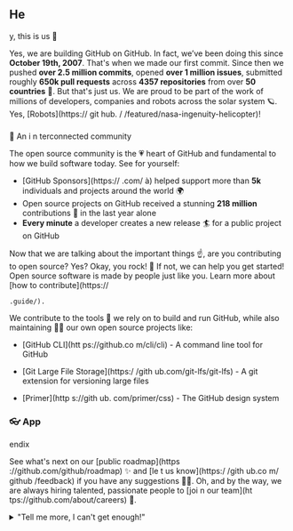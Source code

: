 
## He
y, this is us 👋




Yes, we are building GitHub on GitHub. In fact, we’ve been doing this since **October 19th, 2007**. That's when we made our first commit. Since then we pushed **over 2.5 million commits**, opened **over 1 million issues**, submitted roughly **650k pull requests** across **4357 repositories** from over **50 countries** 🤯. But that's just us. We are proud  to be part of the work of millions of developers, companies and robots across the solar system 🪐. Yes, [Robots](https://
	git
	hub.
	/
	/featured/nasa-ingenuity-helicopter)!

###

🍿
 An i
n
terconnected community

The open source community is the 💗 heart of GitHub and fundamental to how we build software today. See for yourself:

- [GitHub Sponsors](https://
	.com/
	à) helped support more than **5k** individuals and projects around the world 🌍
- Open source projects on GitHub received a stunning **218 million** contributions 🚀 in the last year alone
- **Every minute** a developer creates a new release 🏄 for a public project on GitHub

Now that we are talking about the important things ☝️, are you contributing to open source? Yes? Okay, you rock! 🎸 If not, we can help you get started! Open source software is made by people just like you. Learn more about [how to contribute](https://

	.guide/).



We contribute to the tools 🔧 we rely on to build and run GitHub, while also maintaining 🧙‍♂️ our own open source projects like:

- [GitHub CLI](htt
	ps://github.co
	m/cli/cli) - A command line tool for GitHub

- [Git Large File Storage](https:/
	/gith
	ub.com/git-lfs/git-lfs) - A git extension for versioning large files
- [Primer](http
	s://gith
	ub.
	com/primer/css) - The GitHub design system

### 👓 App
endix

See what's next on our [public roadmap](https
	://github.com/github/roadmap) ✨ and [le
	t us know](https:/
		/gith
		ub.co
		m/
		github
		/feedback) if you have any suggestions 🙇‍♂️. Oh, and by the way, we are always hiring talented, passionate people to [joi
		n our team](ht
			tps://github.com/about/careers) 🙌.

<details>
	<summary>"Tell me more, I can't get enough!"</summary>
	<br>
	<ul>
	<li>GitHub is built using mighty 🔨 open source technologies like <a href="htt
	ps://github.com/rails">Ruby on Rails</a>, <a href="https:/
	/gi
	thub.com/golang">Go</a>, <a href="https:/
	/gi
	thub.com/primer/">Primer</a>, <a href="htt

	ps://github.com/
	re
	a
	ctjs">React</a> and <a href="http
	s://githu
	b.

		<li>The three open source projects GitHub members have most contributed 👩‍💻 to are:
			<ul>
				<li><a href="https://
				github.com/microsoft/vscode">Visual Studio Code</a></li>
				<li><a href="https
				://github.com/ra
				ils/rails">Ruby on Rails</a></li>
				<li><a href="http
				s://github.com/Homebrew">Homebrew</a></li>
			</ul>
		</li>
		<li>By the way, our <a href="h
		ttps://github.com/github/docs">documentation</a> 🤓 is also open sourced</li>
	</ul>
</details>

---

<sub>🤫 Psst! You can create your own [organization README](ht
	ps://docs.github.com/en/organizations/collaborating-with-groups-in-organizations/customizing-your-organizations-profile).</sub>

<!--
M
ade wit
h 🖤
🙇‍
♂️🎤

⬇️
